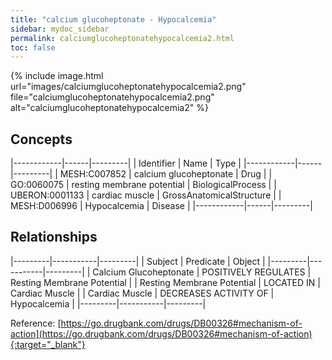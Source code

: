 ```yaml
---
title: "calcium glucoheptonate - Hypocalcemia"
sidebar: mydoc_sidebar
permalink: calciumglucoheptonatehypocalcemia2.html
toc: false 
---
```


{% include image.html url="images/calciumglucoheptonatehypocalcemia2.png" file="calciumglucoheptonatehypocalcemia2.png" alt="calciumglucoheptonatehypocalcemia2" %}

## Concepts

|------------|------|---------|
| Identifier | Name | Type    |
|------------|------|---------|
| MESH:C007852 | calcium glucoheptonate | Drug |
| GO:0060075 | resting membrane potential | BiologicalProcess |
| UBERON:0001133 | cardiac muscle | GrossAnatomicalStructure |
| MESH:D006996 | Hypocalcemia | Disease |
|------------|------|---------|

## Relationships

|---------|-----------|---------|
| Subject | Predicate | Object  |
|---------|-----------|---------|
| Calcium Glucoheptonate | POSITIVELY REGULATES | Resting Membrane Potential |
| Resting Membrane Potential | LOCATED IN | Cardiac Muscle |
| Cardiac Muscle | DECREASES ACTIVITY OF | Hypocalcemia |
|---------|-----------|---------|

Reference: [https://go.drugbank.com/drugs/DB00326#mechanism-of-action](https://go.drugbank.com/drugs/DB00326#mechanism-of-action){:target="_blank"}